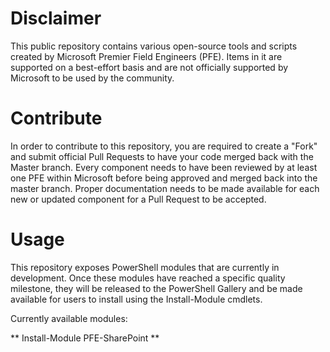 # Disclaimer

This public repository contains various open-source tools and scripts created by Microsoft Premier Field Engineers (PFE). Items in it are supported on a best-effort basis and are not officially supported by Microsoft to be used by the community.

# Contribute

In order to contribute to this repository, you are required to create a "Fork" and submit official Pull Requests to have your code merged back with the Master branch. Every component needs to have been reviewed by at least one PFE within Microsoft before being approved and merged back into the master branch. Proper documentation needs to be made available for each new or updated component for a Pull Request to be accepted.

# Usage

This repository exposes PowerShell modules that are currently in development. Once these modules have reached a specific quality milestone, they will be released to the PowerShell Gallery and be made available for users to install using the Install-Module cmdlets.

Currently available modules:

** Install-Module PFE-SharePoint **
